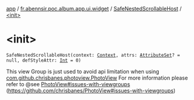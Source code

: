 [app](../../index.md) / [fr.abennsir.poc.album.app.ui.widget](../index.md) / [SafeNestedScrollableHost](index.md) / [&lt;init&gt;](./-init-.md)

# &lt;init&gt;

`SafeNestedScrollableHost(context: `[`Context`](https://developer.android.com/reference/android/content/Context.html)`, attrs: `[`AttributeSet`](https://developer.android.com/reference/android/util/AttributeSet.html)`? = null, defStyleAttr: `[`Int`](https://kotlinlang.org/api/latest/jvm/stdlib/kotlin/-int/index.html)` = 0)`

This view Group is just used to avoid api limitation when using [com.github.chrisbanes.photoview.PhotoView](#)
For more information please refer to @see [PhotoView#issues-with-viewgroups](#) (https://github.com/chrisbanes/PhotoView#issues-with-viewgroups)

